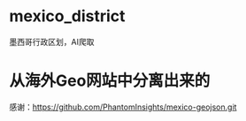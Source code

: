 # mexico_district
墨西哥行政区划，AI爬取

# 从海外Geo网站中分离出来的
感谢：https://github.com/PhantomInsights/mexico-geojson.git


